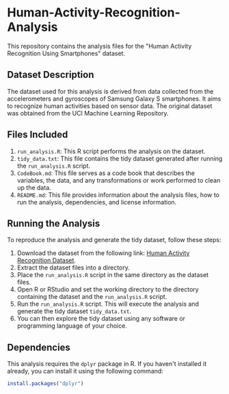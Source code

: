# Human-Activity-Recognition-Analysis
This repository contains the analysis files for the "Human Activity Recognition Using Smartphones" dataset.

## Dataset Description

The dataset used for this analysis is derived from data collected from the accelerometers and gyroscopes of Samsung Galaxy S smartphones. It aims to recognize human activities based on sensor data. The original dataset was obtained from the UCI Machine Learning Repository.

## Files Included

1. `run_analysis.R`: This R script performs the analysis on the dataset.
2. `tidy_data.txt`: This file contains the tidy dataset generated after running the `run_analysis.R` script.
3. `CodeBook.md`: This file serves as a code book that describes the variables, the data, and any transformations or work performed to clean up the data.
4. `README.md`: This file provides information about the analysis files, how to run the analysis, dependencies, and license information.

## Running the Analysis

To reproduce the analysis and generate the tidy dataset, follow these steps:

1. Download the dataset from the following link: [Human Activity Recognition Dataset](https://archive.ics.uci.edu/ml/datasets/Human+Activity+Recognition+Using+Smartphones).
2. Extract the dataset files into a directory.
3. Place the `run_analysis.R` script in the same directory as the dataset files.
4. Open R or RStudio and set the working directory to the directory containing the dataset and the `run_analysis.R` script.
5. Run the `run_analysis.R` script. This will execute the analysis and generate the tidy dataset `tidy_data.txt`.
6. You can then explore the tidy dataset using any software or programming language of your choice.

## Dependencies

This analysis requires the `dplyr` package in R. If you haven't installed it already, you can install it using the following command:

```R
install.packages("dplyr")

